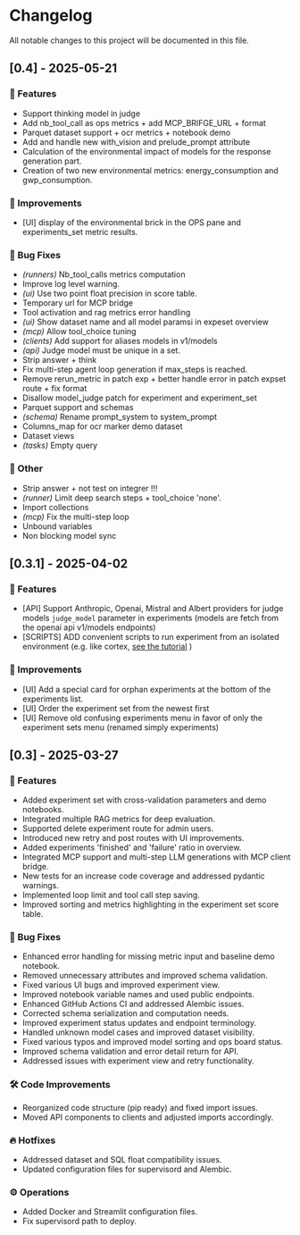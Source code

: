 # Changelog

All notable changes to this project will be documented in this file.


## [0.4] - 2025-05-21

### 🚀 Features

- Support thinking model in judge
- Add nb_tool_call as ops metrics + add MCP_BRIFGE_URL + format
- Parquet dataset support + ocr metrics + notebook demo
- Add and handle new with_vision and prelude_prompt attribute
- Calculation of the environmental impact of models for the response generation part.
- Creation of two new environmental metrics: energy_consumption and gwp_consumption.

### 🔧 Improvements

- [UI] display of the environmental brick in the OPS pane and experiments_set metric results.

### 🐛 Bug Fixes

- *(runners)* Nb_tool_calls metrics computation
- Improve log level warning.
- *(ui)* Use two point float precision in score table.
- Temporary url for MCP bridge
- Tool activation and rag metrics error handling
- *(ui)* Show dataset name and all model paramsi in expeset overview
- *(mcp)* Allow tool_choice tuning
- *(clients)* Add support for aliases models in v1/models
- *(api)* Judge model must be unique in a set.
- Strip answer + think
- Fix multi-step agent loop generation if max_steps is reached.
- Remove rerun_metric in patch exp + better handle error in patch expset route + fix format
- Disallow model_judge patch for experiment and experiment_set
- Parquet support and schemas
- *(schema)* Rename prompt_system to system_prompt
- Columns_map for ocr marker demo dataset
- Dataset views
- *(tasks)* Empty query

### 💼 Other

- Strip answer + not test on integrer !!!
- *(runner)* Limit deep search steps + tool_choice 'none'.
- Import collections
- *(mcp)* Fix the multi-step loop
- Unbound variables
- Non blocking model sync


## [0.3.1] - 2025-04-02

### 🚀 Features

- [API] Support Anthropic, Openai, Mistral and Albert providers for judge models `judge_model` parameter in experiments (models are fetch from the openai api v1/models endpoints)
- [SCRIPTS] ADD convenient scripts to run experiment from an isolated environment (e.g. like cortex, [see the tutorial](https://tchap.gouv.fr/#/room/!GeUSclgFhhSSkwiExz:agent.dinum.tchap.gouv.fr/$BoFMFX0xNyz0FFIIaFUzdIxyshhulBWPYZxP1q9Zm5s?via=agent.dinum.tchap.gouv.fr) )

### 🔧 Improvements

- [UI] Add a special card for orphan experiments at the bottom of the experiments list.
- [UI] Order the experiment set from the newest first
- [UI] Remove old confusing experiments menu in favor of only the experiment sets menu (renamed simply experiments)


## [0.3] - 2025-03-27

### 🚀 Features

- Added experiment set with cross-validation parameters and demo notebooks.
- Integrated multiple RAG metrics for deep evaluation.
- Supported delete experiment route for admin users.
- Introduced new retry and post routes with UI improvements.
- Added experiments 'finished' and 'failure' ratio in overview.
- Integrated MCP support and multi-step LLM generations with MCP client bridge.
- New tests for an increase code coverage and addressed pydantic warnings.
- Implemented loop limit and tool call step saving.
- Improved sorting and metrics highlighting in the experiment set score table.

### 🐛 Bug Fixes

- Enhanced error handling for missing metric input and baseline demo notebook.
- Removed unnecessary attributes and improved schema validation.
- Fixed various UI bugs and improved experiment view.
- Improved notebook variable names and used public endpoints.
- Enhanced GitHub Actions CI and addressed Alembic issues.
- Corrected schema serialization and computation needs.
- Improved experiment status updates and endpoint terminology.
- Handled unknown model cases and improved dataset visibility.
- Fixed various typos and improved model sorting and ops board status.
- Improved schema validation and error detail return for API.
- Addressed issues with experiment view and retry functionality.

### 🛠️ Code Improvements

- Reorganized code structure (pip ready) and fixed import issues.
- Moved API components to clients and adjusted imports accordingly.

### 🔥 Hotfixes

- Addressed dataset and SQL float compatibility issues.
- Updated configuration files for supervisord and Alembic.

### ⚙️ Operations

- Added Docker and Streamlit configuration files.
- Fix supervisord path to deploy.
